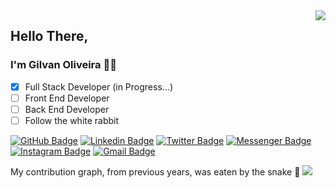 <!-- Resumo das atividades no GitHub -->
<img align="right" src="https://github-readme-stats.vercel.app/api?username=GilvanPOliveira&show_icons=true&icon_color=CE1D2D&text_color=718096&bg_color=00000000&hide_title=true&hide_border=true"/>

## Hello There, 
### I'm Gilvan Oliveira 🙋‍♂️

- [X] Full Stack Developer (in Progress...)
- [ ] Front End Developer
- [ ] Back End Developer
- [ ] Follow the white rabbit

<!-- Social -->
[![GitHub Badge](https://img.shields.io/badge/-<-454545?style=flat&logo=GitHub&logoColor=white)](https://github.com/GilvanPOliveira)
[![Linkedin Badge](https://img.shields.io/badge/-<-007bb6?style=flat&logo=Linkedin&logoColor=white)](https://www.linkedin.com/in/gilvanpoliveira/)
[![Twitter Badge](https://img.shields.io/badge/-<-0078FF?style=flat&logo=Twitter&logoColor=white)](https://twitter.com/GilvanPOliveira)
[![Messenger Badge](https://img.shields.io/badge/-<-00aced?style=flat&logo=Messenger&logoColor=white)](https://m.me/gilvanpoliveira06)
[![Instagram Badge](https://img.shields.io/badge/-<-E4405F?style=flat&logo=Instagram&logoColor=white)](https://www.instagram.com/gilvanpoliveira/)
[![Gmail Badge](https://img.shields.io/badge/-<-c14438?style=flat&logo=Gmail&logoColor=white)](mailto:gilvanpoliveira06@gmail.com)

<!-- Exibir Trofeus -->
<!-- TEMAS: dark, radical, merko, gruvbox, tokyonight, onedark, cobalt, synthwave, highcontrast, dracula -->
<!-- [![trophy](https://github-profile-trophy.vercel.app/?username=GilvanPOliveira&theme=dracula)](https://github.com/ryo-ma/github-profile-trophy) -->

<!-- Exibir Linguagens mais utilizadas -->
<!-- <img align="right" src="https://github-readme-stats.vercel.app/api/top-langs/?username=GilvanPOliveira&layout=compact&langs_count=10&theme=dark"/> -->

<!-- Gif Snake do gráfico de contribuição -->
My contribution graph, from previous years, was eaten by the snake 🐍
<img src='https://github.com/LuigiGF/LuigiGF/blob/output/github-contribution-grid-snake.svg'> 

<!-- Gif Snake
Light Mode
<img align='center' src='https://github.com/mayankchaudhary26/mayankchaudhary26/blob/output/github-contribution-grid-snake.gif' width='900"'> 
Dark Mode
![Snake animation](https://github.com/LuigiGF/LuigiGF/blob/output/github-contribution-grid-snake.svg)
-->
